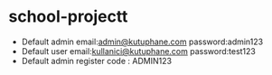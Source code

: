 # school-projectt

* Default admin email:admin@kutuphane.com password:admin123
* Default user email:kullanici@kutuphane.com password:test123
* Default admin register code : ADMIN123
